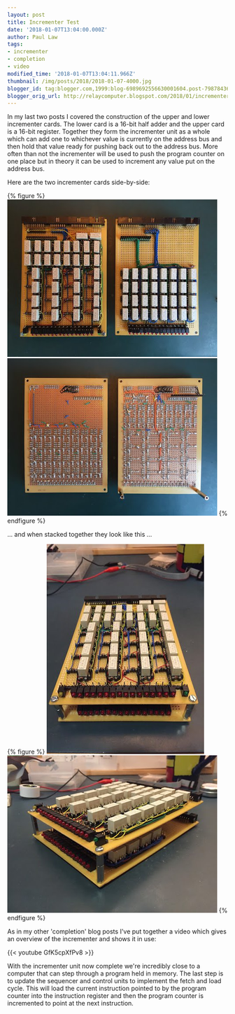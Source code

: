 ```yaml
---
layout: post
title: Incrementer Test
date: '2018-01-07T13:04:00.000Z'
author: Paul Law
tags:
- incrementer
- completion
- video
modified_time: '2018-01-07T13:04:11.966Z'
thumbnail: /img/posts/2018/2018-01-07-4000.jpg
blogger_id: tag:blogger.com,1999:blog-6989692556630001604.post-7987843622087641592
blogger_orig_url: http://relaycomputer.blogspot.com/2018/01/incrementer-test.html
---
```


In my last two posts I covered the construction of the upper and lower 
incrementer cards. The lower card is a 16-bit half adder and the upper card is 
a 16-bit register. Together they form the incrementer unit as a whole which 
can add one to whichever value is currently on the address bus and then hold 
that value ready for pushing back out to the address bus. More often than not 
the incrementer will be used to push the program counter on one place but in 
theory it can be used to increment any value put on the address bus.

Here are the two incrementer cards side-by-side:

{% figure %}
![Incrementer Cards (front side)](/img/posts/2018/2018-01-07-0000.jpg)
![Incrementer Cards (rear side)](/img/posts/2018/2018-01-07-0001.jpg)
{% endfigure %}

... and 
when stacked together they look like this ...

{% figure %}
![Incrementer Unit (viewed from front)](/img/posts/2018/2018-01-07-0002.jpg)
![Incrementer Unit (viewed from front right)](/img/posts/2018/2018-01-07-0003.jpg)
{% endfigure %}

As in my other 'completion' blog posts I've put together a video which gives 
an overview of the incrementer and shows it in use:

{{< youtube GfK5cpXfPv8 >}}

With the incrementer unit now complete we're incredibly close to a computer 
that can step through a program held in memory. The last step is to update the 
sequencer and control units to implement the fetch and load cycle. This will 
load the current instruction pointed to by the program counter into the 
instruction register and then the program counter is incremented to point at 
the next instruction. 
